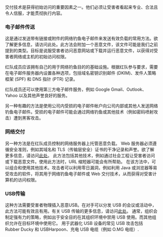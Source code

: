 交付技术是获得初始访问的重要因素之一。他们必须让受害者看起来专业、合法且令人信服，才能贯彻执行内容。

### 电子邮件传送

这是通过发送带有链接或附件的网络钓鱼电子邮件来发送有效负载的常用方法。欲了解更多信息，请访问此处。此方法会附加一个恶意文件，该文件可能是我们之前提到的类型。目标是说服受害者访问恶意网站或下载并运行恶意文件，以获得对受害者网络或主机的初始访问权限。

红队成员应该拥有自己的用于网络钓鱼目的的基础设施。根据红队参与要求，需要在电子邮件服务器内设置各种选项，包括域名密钥识别邮件 (DKIM)、发件人策略框架 (SPF) 和 DNS 指针 (PTR) 记录。

红队成员还可以使用第三方电子邮件服务，例如 Google Gmail、Outlook、Yahoo 以及其他声誉良好的服务。

另一种有趣的方法是使用公司内受损的电子邮件帐户向公司内部或其他人发送网络钓鱼电子邮件。受损的电子邮件可能会通过网络钓鱼或其他技术（例如密码喷射攻击）遭到黑客攻击。

### 网络交付
另一种方法是在红队成员控制的网络服务器上托管恶意负载。 Web 服务器必须遵循安全准则，例如其域名和 TLS（传输层安全）证书的干净记录和声誉。欲了解更多信息，请访问[此处](https://attack.mitre.org/techniques/T1189/)。
此方法包括其他技术，例如通过社会工程让受害者访问或下载恶意文件。使用此方法时，URL 缩短器可能会有所帮助。
在该方法中，可以组合和使用其他技术。攻击者可以利用零日漏洞，例如利用 Java 或浏览器等易受攻击的软件，将其用于网络钓鱼电子邮件或 Web 交付技术，从而获得对受害计算机的访问权限。


### USB传输
这种方法需要受害者物理插入恶意USB。在对手可以分发 USB 的会议或活动中，此方法可能有效且有用。有关 USB 传输的更多信息，请访问[此处](https://attack.mitre.org/techniques/T1091/)。
通常，组织会制定强有力的策略，例如出于安全目的在其组织环境中禁用 USB 使用。而其他组织允许在目标环境中使用它。
用于武器化 USB 设备的常见 USB 攻击包括 Rubber Ducky 和 ​​USBHarpoon、充电 USB 电缆（例如 O.MG 电缆）.
